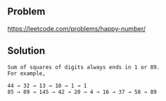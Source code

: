 ## Problem

https://leetcode.com/problems/happy-number/

## Solution

```
Sum of squares of digits always ends in 1 or 89.
For example,

44 → 32 → 13 → 10 → 1 → 1
85 → 89 → 145 → 42 → 20 → 4 → 16 → 37 → 58 → 89
```
